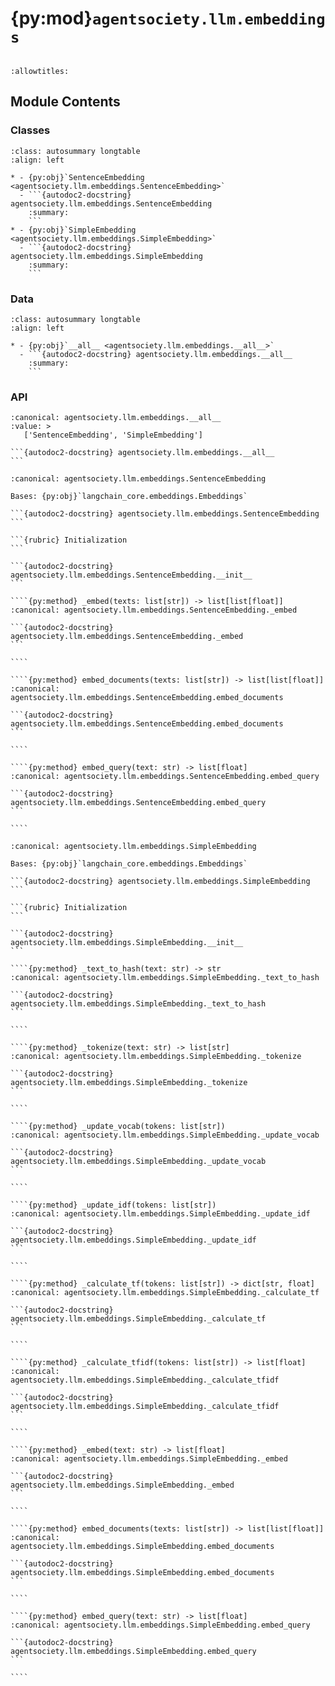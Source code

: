 # {py:mod}`agentsociety.llm.embeddings`

```{py:module} agentsociety.llm.embeddings
```

```{autodoc2-docstring} agentsociety.llm.embeddings
:allowtitles:
```

## Module Contents

### Classes

````{list-table}
:class: autosummary longtable
:align: left

* - {py:obj}`SentenceEmbedding <agentsociety.llm.embeddings.SentenceEmbedding>`
  - ```{autodoc2-docstring} agentsociety.llm.embeddings.SentenceEmbedding
    :summary:
    ```
* - {py:obj}`SimpleEmbedding <agentsociety.llm.embeddings.SimpleEmbedding>`
  - ```{autodoc2-docstring} agentsociety.llm.embeddings.SimpleEmbedding
    :summary:
    ```
````

### Data

````{list-table}
:class: autosummary longtable
:align: left

* - {py:obj}`__all__ <agentsociety.llm.embeddings.__all__>`
  - ```{autodoc2-docstring} agentsociety.llm.embeddings.__all__
    :summary:
    ```
````

### API

````{py:data} __all__
:canonical: agentsociety.llm.embeddings.__all__
:value: >
   ['SentenceEmbedding', 'SimpleEmbedding']

```{autodoc2-docstring} agentsociety.llm.embeddings.__all__
```

````

`````{py:class} SentenceEmbedding(pretrained_model_name_or_path: typing.Union[str, os.PathLike] = 'BAAI/bge-m3', max_seq_len: int = 8192, auto_cuda: bool = False, local_files_only: bool = False, cache_dir: str = './cache', proxies: typing.Optional[dict] = None)
:canonical: agentsociety.llm.embeddings.SentenceEmbedding

Bases: {py:obj}`langchain_core.embeddings.Embeddings`

```{autodoc2-docstring} agentsociety.llm.embeddings.SentenceEmbedding
```

```{rubric} Initialization
```

```{autodoc2-docstring} agentsociety.llm.embeddings.SentenceEmbedding.__init__
```

````{py:method} _embed(texts: list[str]) -> list[list[float]]
:canonical: agentsociety.llm.embeddings.SentenceEmbedding._embed

```{autodoc2-docstring} agentsociety.llm.embeddings.SentenceEmbedding._embed
```

````

````{py:method} embed_documents(texts: list[str]) -> list[list[float]]
:canonical: agentsociety.llm.embeddings.SentenceEmbedding.embed_documents

```{autodoc2-docstring} agentsociety.llm.embeddings.SentenceEmbedding.embed_documents
```

````

````{py:method} embed_query(text: str) -> list[float]
:canonical: agentsociety.llm.embeddings.SentenceEmbedding.embed_query

```{autodoc2-docstring} agentsociety.llm.embeddings.SentenceEmbedding.embed_query
```

````

`````

`````{py:class} SimpleEmbedding(vector_dim: int = 128, cache_size: int = 1000)
:canonical: agentsociety.llm.embeddings.SimpleEmbedding

Bases: {py:obj}`langchain_core.embeddings.Embeddings`

```{autodoc2-docstring} agentsociety.llm.embeddings.SimpleEmbedding
```

```{rubric} Initialization
```

```{autodoc2-docstring} agentsociety.llm.embeddings.SimpleEmbedding.__init__
```

````{py:method} _text_to_hash(text: str) -> str
:canonical: agentsociety.llm.embeddings.SimpleEmbedding._text_to_hash

```{autodoc2-docstring} agentsociety.llm.embeddings.SimpleEmbedding._text_to_hash
```

````

````{py:method} _tokenize(text: str) -> list[str]
:canonical: agentsociety.llm.embeddings.SimpleEmbedding._tokenize

```{autodoc2-docstring} agentsociety.llm.embeddings.SimpleEmbedding._tokenize
```

````

````{py:method} _update_vocab(tokens: list[str])
:canonical: agentsociety.llm.embeddings.SimpleEmbedding._update_vocab

```{autodoc2-docstring} agentsociety.llm.embeddings.SimpleEmbedding._update_vocab
```

````

````{py:method} _update_idf(tokens: list[str])
:canonical: agentsociety.llm.embeddings.SimpleEmbedding._update_idf

```{autodoc2-docstring} agentsociety.llm.embeddings.SimpleEmbedding._update_idf
```

````

````{py:method} _calculate_tf(tokens: list[str]) -> dict[str, float]
:canonical: agentsociety.llm.embeddings.SimpleEmbedding._calculate_tf

```{autodoc2-docstring} agentsociety.llm.embeddings.SimpleEmbedding._calculate_tf
```

````

````{py:method} _calculate_tfidf(tokens: list[str]) -> list[float]
:canonical: agentsociety.llm.embeddings.SimpleEmbedding._calculate_tfidf

```{autodoc2-docstring} agentsociety.llm.embeddings.SimpleEmbedding._calculate_tfidf
```

````

````{py:method} _embed(text: str) -> list[float]
:canonical: agentsociety.llm.embeddings.SimpleEmbedding._embed

```{autodoc2-docstring} agentsociety.llm.embeddings.SimpleEmbedding._embed
```

````

````{py:method} embed_documents(texts: list[str]) -> list[list[float]]
:canonical: agentsociety.llm.embeddings.SimpleEmbedding.embed_documents

```{autodoc2-docstring} agentsociety.llm.embeddings.SimpleEmbedding.embed_documents
```

````

````{py:method} embed_query(text: str) -> list[float]
:canonical: agentsociety.llm.embeddings.SimpleEmbedding.embed_query

```{autodoc2-docstring} agentsociety.llm.embeddings.SimpleEmbedding.embed_query
```

````

`````
